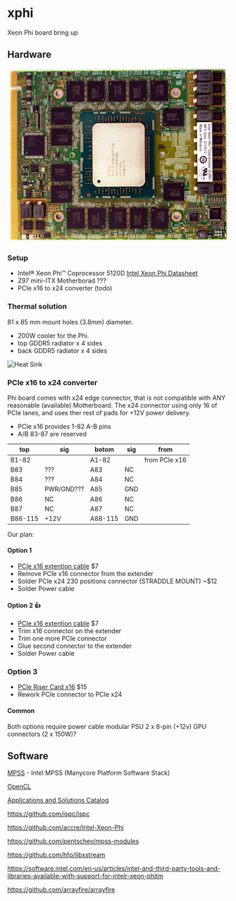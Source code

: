 # xphi
Xeon Phi board bring up

## Hardware

![PCB Top](img/5120d_top.jpg)
### Setup
 - Intel® Xeon Phi™ Coprocessor 5120D [Intel Xeon Phi Datasheet](http://www.intel.com/content/dam/www/public/us/en/documents/datasheets/xeon-phi-coprocessor-datasheet.pdf)
 - Z97 mini-ITX Motherborad ???
 - PCIe x16 to x24 converter (todo)

### Thermal solution
81 x 85 mm mount holes (3.8mm) diameter.

 - 200W cooler for the Phi.
 - top GDDR5 radiator x 4 sides
 - back GDDR5 radiator x 4 sides

![Heat Sink](https://cdn.rawgit.com/drom/xphi/master/img/heat_sink.svg)

### PCIe x16 to x24 converter

Phi board comes with x24 edge connector, that is not compatible with ANY reasonable (available) Motherboard.
The x24 connector using only 16 of PCIe lanes, and uses ther rest of pads for +12V power delivery.

 - PCIe x16 provides 1-82 A-B pins
 - A/B 83-87 are reserved

top | sig | botom | sig | from |
--- | --- | ----- | --- | ---- |
B1-82|    | A1-82 |   | from PCIe x16 |
B83 | ??? | A83   | NC  ||
B84 | ??? | A84   | NC  ||
B85 | PWR/GND??? | A85 | GND ||
B86 | NC  | A86   | NC  ||
B87 | NC  | A87   | NC  ||
B88-115 | +12V | A88-115 | GND ||

Our plan:

#### Option 1
 - [PCIe x16 extention cable](http://amzn.com/B00D79EV0G) $7
 - Remove PCIe x16 connector from the extender
 - Solder PCIe x24 230 positions connector (STRADDLE MOUNT) ~$12
 - Solder Power cable

#### Option 2 :+1:
 - [PCIe x16 extention cable](http://amzn.com/B00D79EV0G) $7
 - Trim x16 connector on the extender
 - Trim one more PCIe connector 
 - Glue second connector to the extender
 - Solder Power cable

### Option 3
 - [PCIe Riser Card x16](http://amzn.com/B002M1DHJG) $15
 - Rework PCIe connector to PCIe x24

#### Common
Both options require power cable modular PSU 2 x 8-pin (+12v) GPU connectors (2 x 150W)?

## Software

[MPSS](https://software.intel.com/en-us/articles/intel-manycore-platform-software-stack-mpss#lx36rel) - Intel MPSS (Manycore Platform Software Stack)

[OpenCL](https://software.intel.com/en-us/articles/opencl-drivers#philinux)

[Applications and Solutions Catalog](file:///home/drom/Downloads/XeonPhi-Catalog.pdf)

https://github.com/ispc/ispc

https://github.com/accre/Intel-Xeon-Phi

https://github.com/pentschev/mpss-modules

https://github.com/hfp/libxstream

https://software.intel.com/en-us/articles/intel-and-third-party-tools-and-libraries-available-with-support-for-intelr-xeon-phitm

https://github.com/arrayfire/arrayfire
